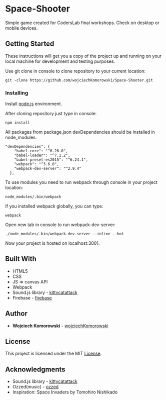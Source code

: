 # Space-Shooter

Simple game created for CodersLab final workshops. 
Check on desktop or mobile devices.

## Getting Started

These instructions will get you a copy of the project up and running on your local machine for development and testing purposes. 

Use git clone in console to clone repository to your current location:

```
git -clone https://github.com/wojciechKomorowski/Space-Shooter.git
```

### Installing

Install [node.js](https://nodejs.org/en/) environment.

After cloning repository just type in console:

```
npm install
```

All packages from package.json devDependencies should be installed in node_modules.

```
"devDependencies": {
    "babel-core": "^6.26.0",
    "babel-loader": "^7.1.2",
    "babel-preset-es2015": "^6.24.1",
    "webpack": "^3.6.0",
    "webpack-dev-server": "^2.9.4"
  },
```
To use modules you need to run webpack through console in your project location:

```
node_modules/.bin/webpack
```

If you installed webpack globally, you can type:

```
webpack
```

Open new tab in console to run webpack-dev-server:

```
./node_modules/.bin/webpack-dev-server --inline --hot
```

Now your project is hosted on localhost:3001.

## Built With

* HTML5
* CSS
* JS => canvas API
* Webpack
* Sound.js library - [kittycatattack](https://github.com/kittykatattack/sound.js)
* Firebase - [firebase](https://firebase.google.com/)

## Author

* **Wojciech Komorowski** - [wojciechKomorowski](https://github.com/wojciechKomorowski)

## License

This project is licensed under the MIT [License](https://github.com/wojciechKomorowski/Space-Shooter/blob/master/LICENSE.md).

## Acknowledgments

* Sound.js library - [kittycatattack](https://github.com/kittykatattack/sound.js)
* Ozzed(music) - [ozzed](http://ozzed.net/)
* Inspiration: Space Invaders by Tomohiro Nishikado